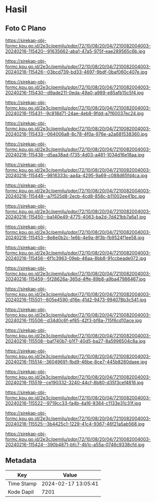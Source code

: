 # Hasil

## Foto C Plano

https://sirekap-obj-formc.kpu.go.id/2e3c/pemilu/pdpr/72/10/08/20/04/7210082004003-20240216-115420--91635662-aba1-47a5-975f-eae289565c6b.jpg

https://sirekap-obj-formc.kpu.go.id/2e3c/pemilu/pdpr/72/10/08/20/04/7210082004003-20240216-115426--03bcd739-bd33-4697-9bdf-0baf060c407e.jpg

https://sirekap-obj-formc.kpu.go.id/2e3c/pemilu/pdpr/72/10/08/20/04/7210082004003-20240216-115430--d9ade211-0eda-49a0-a989-e85afb15c5f4.jpg

https://sirekap-obj-formc.kpu.go.id/2e3c/pemilu/pdpr/72/10/08/20/04/7210082004003-20240216-115431--9c818d71-24ae-4eb8-9fdd-a7f60037ec24.jpg

https://sirekap-obj-formc.kpu.go.id/2e3c/pemilu/pdpr/72/10/08/20/04/7210082004003-20240216-115433--064006a8-8c78-4f0a-976e-a2a681538360.jpg

https://sirekap-obj-formc.kpu.go.id/2e3c/pemilu/pdpr/72/10/08/20/04/7210082004003-20240216-115438--d5aa38ad-f735-4d03-a481-1034d16e18aa.jpg

https://sirekap-obj-formc.kpu.go.id/2e3c/pemilu/pdpr/72/10/08/20/04/7210082004003-20240216-115445--9816333c-aa4a-4295-9a69-c088d65fd4ca.jpg

https://sirekap-obj-formc.kpu.go.id/2e3c/pemilu/pdpr/72/10/08/20/04/7210082004003-20240216-115448--a7f525d8-2ecb-4cd8-858c-b11002ee41bc.jpg

https://sirekap-obj-formc.kpu.go.id/2e3c/pemilu/pdpr/72/10/08/20/04/7210082004003-20240216-115450--ba140e49-4775-4063-ba2d-7d421bb7a6a1.jpg

https://sirekap-obj-formc.kpu.go.id/2e3c/pemilu/pdpr/72/10/08/20/04/7210082004003-20240216-115453--8e8e0b2c-1e6b-4e9a-8f3b-fb9524f1ee58.jpg

https://sirekap-obj-formc.kpu.go.id/2e3c/pemilu/pdpr/72/10/08/20/04/7210082004003-20240216-115456--6f1c3963-09eb-46aa-8bb8-91ccbeade072.jpg

https://sirekap-obj-formc.kpu.go.id/2e3c/pemilu/pdpr/72/10/08/20/04/7210082004003-20240216-115459--5f28626a-365d-4ffe-89b8-a9ba47986467.jpg

https://sirekap-obj-formc.kpu.go.id/2e3c/pemilu/pdpr/72/10/08/20/04/7210082004003-20240216-115501--605e4590-d16e-41d2-9473-994078b3c541.jpg

https://sirekap-obj-formc.kpu.go.id/2e3c/pemilu/pdpr/72/10/08/20/04/7210082004003-20240216-115506--d34d0c6f-ef85-42f3-bf8a-715f6cd10ace.jpg

https://sirekap-obj-formc.kpu.go.id/2e3c/pemilu/pdpr/72/10/08/20/04/7210082004003-20240216-115508--baf740b7-b1f7-40d5-ba27-8a5996504c8a.jpg

https://sirekap-obj-formc.kpu.go.id/2e3c/pemilu/pdpr/72/10/08/20/04/7210082004003-20240216-115514--36049691-fbd9-46be-8ce7-445b8260daee.jpg

https://sirekap-obj-formc.kpu.go.id/2e3c/pemilu/pdpr/72/10/08/20/04/7210082004003-20240216-115519--ce190332-3240-44cf-8b80-d35f3cef4816.jpg

https://sirekap-obj-formc.kpu.go.id/2e3c/pemilu/pdpr/72/10/08/20/04/7210082004003-20240216-115522--9719cc33-fa4b-4a16-8364-c1133e31c31f.jpg

https://sirekap-obj-formc.kpu.go.id/2e3c/pemilu/pdpr/72/10/08/20/04/7210082004003-20240216-115525--3b4425c1-1229-41c4-9367-46f21a5ab568.jpg

https://sirekap-obj-formc.kpu.go.id/2e3c/pemilu/pdpr/72/10/08/20/04/7210082004003-20240216-115424--390b4871-bfc7-4b1c-a55a-0746c9338cfd.jpg


## Metadata

| Key        | Value               |
| ---------- | ------------------- |
| Time Stamp | 2024-02-17 13:05:41 |
| Kode Dapil | 7201                |



